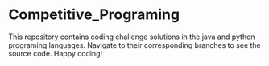 # Competitive_Programing

This repository contains coding challenge solutions in the java and
python programing languages. Navigate to their corresponding branches
to see the source code. Happy coding!
